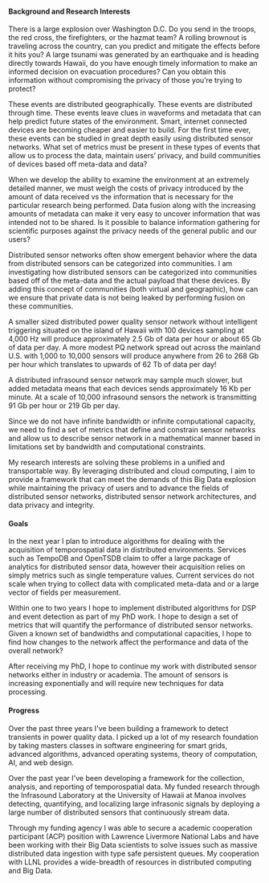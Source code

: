 #### Background and Research Interests

There is a large explosion over Washington D.C. Do you send in the troops, the red cross, the firefighters, or the
hazmat team? A rolling brownout is traveling across the country, can you predict and mitigate the effects before it 
hits you? A large tsunami was generated by an earthquake and is heading directly towards Hawaii, do you have enough 
timely information to make an informed decision on evacuation procedures? Can you obtain this information without 
compromising the privacy of those you’re trying to protect?
 
These events are distributed geographically. These events are distributed through time. These events leave clues in 
waveforms and metadata that can help predict future states of the environment. Smart, internet connected devices are becoming cheaper and easier to build. For the first time ever, these events can
be studied in great depth easily using distributed sensor networks. What set of metrics must be present in these types of 
events that allow us to process the data, maintain users’ privacy, and build communities of devices based off meta-data and data? 
 
When we develop the ability to examine the environment at an extremely detailed manner, we must weigh the costs of
privacy introduced by the amount of data received vs the information that is necessary for the particular research
being performed. Data fusion along with the increasing amounts of metadata can make it very easy to uncover information
that was intended not to be shared. Is it possible to balance information gathering for scientific purposes against the privacy needs of the general public and our users?

Distributed sensor networks often show emergent behavior where the data from distributed sensors can be categorized into communities. I am investigating how distributed sensors can be categorized into communities based off of the meta-data and the actual payload that these devices. By adding this concept of communities (both virtual and geographic), how can we ensure that private data is not being leaked by performing fusion on these communities.
   
A smaller sized distributed power quality sensor network without intelligent triggering situated on the island of Hawaii
with 100 devices sampling at 4,000 Hz will produce approximately 2.5 Gb of data per hour or about 65 Gb of data per 
day. A more modest PQ network spread out across the mainland U.S. with 1,000 to 10,000 sensors will produce anywhere 
from 26 to 268 Gb per hour which translates to upwards of 62 Tb of data per day!  
  
A distributed infrasound sensor network may sample much slower, but added metadata means that each devices sends 
approximately 16 Kb per minute. At a scale of 10,000 infrasound sensors the network is transmitting 91 Gb per hour or 
219 Gb per day.

Since we do not have infinite bandwidth or infinite computational capacity, we need to find a set of metrics that define
and constrain sensor networks and allow us to describe sensor network in a mathematical manner based in limitations set
by bandwidth and computational constraints.
 
My research interests are solving these problems in a unified and transportable way. By leveraging distributed and cloud
computing, I aim to provide a framework that can meet the demands of this Big Data explosion while maintaining the privacy of users and to advance the fields 
of distributed sensor networks, distributed sensor network architectures, and data privacy and integrity.

#### Goals
In the next year I plan to introduce algorithms for dealing with the acquisition of temporospatial data in distributed 
environments. Services such as TempoDB and OpenTSDB claim to offer a large package of analytics for distributed sensor 
data, however their acquisition relies on simply metrics such as single temperature values. Current services do not 
scale when trying to collect data with complicated meta-data and or a large vector of fields per measurement. 

Within one to two years I hope to implement distributed algorithms for DSP and event detection as part of my PhD 
work. I hope to design a set of metrics that will quantify the performance of distributed sensor networks. Given a known
set of bandwidths and computational capacities, I hope to find how changes to the network affect the performance and data of the overall network?
 
After receiving my PhD, I hope to continue my work with distributed sensor networks either in industry or academia. The amount of sensors is increasing exponentially and will require new techniques for data processing. 

#### Progress
Over the past three years I've been building a framework to detect transients in power quality data. I picked up a lot 
of my research foundation by taking masters classes in software engineering for smart grids, advanced algorithms, 
advanced operating systems, theory of computation, AI, and web design.

Over the past year I've been developing a framework for the collection, analysis, and reporting of temporospatial data. 
My funded research through the Infrasound Laboratory at the University of Hawaii at Manoa involves detecting, 
quantifying, and localizing large infrasonic signals by deploying a  large number of distributed sensors that 
continuously stream data.

Through my funding agency I was able to secure a academic cooperation participant (ACP) position with Lawrence Livermore
National Labs and have been working with their Big Data scientists to solve issues such as massive distributed data 
ingestion with type safe persistent queues. My cooperation with LLNL provides a wide-breadth of resources in distributed 
computing and Big Data.

